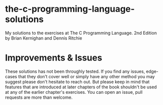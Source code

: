 # the-c-programming-language-solutions
My solutions to the exercises at The C Programming Language. 2nd Edition by Brian Kernighan and Dennis Ritchie

# Improvements & Issues
These solutions has not been throughly tested. If you find any issues, edge-cases that they don't cover well or simply have any other method you may suggest please don't hesitate to reach out. But please keep in mind that features that are introduced at later chapters of the book shouldn't be used at any of the earlier chapter's exercises. You can open an issue, pull requests are more than welcome.
